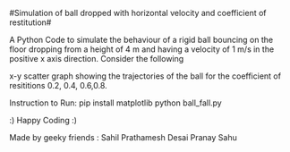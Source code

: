 #Simulation of ball dropped with horizontal velocity and coefficient of restitution#

A Python Code to simulate the behaviour of a rigid ball bouncing on the floor dropping from a
height of 4 m and having a velocity of 1 m/s in the positive x axis direction. Consider the following

x-y scatter graph showing the trajectories of the ball for the coefficient of resititions 0.2, 0.4, 0.6,0.8.

Instruction to Run:
    pip install matplotlib
    python ball_fall.py

:) Happy Coding :)

Made by geeky friends :
Sahil
Prathamesh Desai
Pranay Sahu